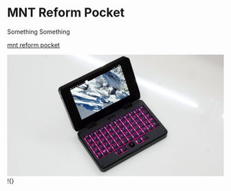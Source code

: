 # MNT Reform Pocket
Something Something

[mnt reform pocket](https://shop.mntre.com/products/mnt-pocket-reform)

![Pocket](../images/pocket-black-open.jpg)
!{}
